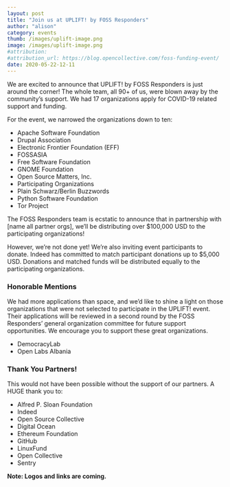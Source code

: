 ```yaml
---
layout: post
title: "Join us at UPLIFT! by FOSS Responders"
author: "alison"
category: events
thumb: /images/uplift-image.png
image: /images/uplift-image.png
#attribution:
#attribution_url: https://blog.opencollective.com/foss-funding-event/
date: 2020-05-22-12-11
---
```


We are excited to announce that UPLIFT! by FOSS Responders is just around the corner! The whole team, all 90+ of us, were blown away by the community’s support. We had 17 organizations apply for COVID-19 related support and funding.

For the event, we narrowed the organizations down to ten:

* Apache Software Foundation
* Drupal Association
* Electronic Frontier Foundation (EFF)
* FOSSASIA
* Free Software Foundation
* GNOME Foundation
* Open Source Matters, Inc.
* Participating Organizations
* Plain Schwarz/Berlin Buzzwords
* Python Software Foundation
* Tor Project

The FOSS Responders team is ecstatic to announce that in partnership with [name all partner orgs], we’ll be distributing over $100,000 USD to the participating organizations!

However, we’re not done yet! We’re also inviting event participants to donate. Indeed has committed to match participant donations up to $5,000 USD. Donations and matched funds will be distributed equally to the participating organizations.

###  Honorable Mentions

We had more applications than space, and we’d like to shine a light on those organizations that were not selected to participate in the UPLIFT! event. Their applications will be reviewed in a second round by the FOSS Responders’ general organization committee for future support opportunities. We encourage you to support these great organizations.

* DemocracyLab
* Open Labs Albania

### Thank You Partners!

This would not have been possible without the support of our partners. A HUGE thank you to:

* Alfred P. Sloan Foundation
* Indeed
* Open Source Collective
* Digital Ocean
* Ethereum Foundation
* GitHub
* LinuxFund
* Open Collective
* Sentry

**Note: Logos and links are coming.**